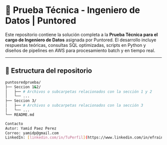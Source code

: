 # 🧠 Prueba Técnica - Ingeniero de Datos | Puntored

Este repositorio contiene la solución completa a la **Prueba Técnica para el cargo de Ingeniero de Datos** asignada por Puntored. El desarrollo incluye respuestas teóricas, consultas SQL optimizadas, scripts en Python y diseños de pipelines en AWS para procesamiento batch y en tiempo real.

---

## 📁 Estructura del repositorio
```bash
puntosredprueba/
├── Seccion 1&2/
│   ├── # Archivos o subcarpetas relacionados con la sección 1 y 2
│   └── ...
├── Seccion 3/
│   ├── # Archivos o subcarpetas relacionados con la sección 3
│   └── ...
└── README.md

Contacto
Autor: Yamid Paez Perez
Correo: yamidp@gmail.com
LinkedIn: [linkedin.com/in/TuPerfil](https://www.linkedin.com/in/efrainyamidpaezperez/)
